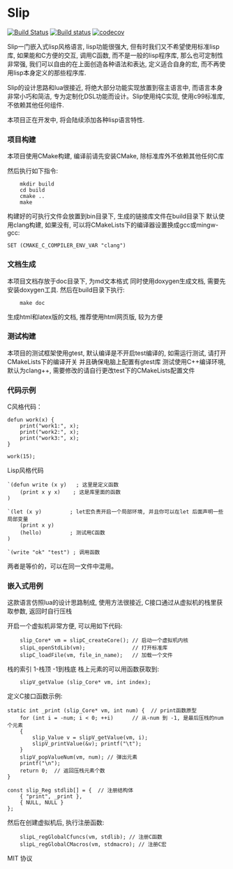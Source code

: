 Slip
======

[![Build Status](https://travis-ci.org/sunxfancy/Slip.svg?branch=master)](https://travis-ci.org/sunxfancy/Slip)
[![Build status](https://ci.appveyor.com/api/projects/status/e72qy8m89e32187p?svg=true)](https://ci.appveyor.com/project/sunxfancy/slip)
[![codecov](https://codecov.io/gh/sunxfancy/Slip/branch/master/graph/badge.svg)](https://codecov.io/gh/sunxfancy/Slip)


Slip一门嵌入式lisp风格语言, lisp功能很强大, 但有时我们又不希望使用标准lisp库, 如果能和C方便的交互, 调用C函数, 而不是一般的lisp程序库, 那么也可定制性非常强, 我们可以自由的在上面创造各种语法和表达, 定义适合自身的宏, 而不再使用lisp本身定义的那些程序库.

Slip的设计思路和lua很接近, 将绝大部分功能实现放置到宿主语言中, 而语言本身非常小巧和简洁, 专为定制化DSL功能而设计。Slip使用纯C实现, 使用c99标准库, 不依赖其他任何组件.

本项目正在开发中, 将会陆续添加各种lisp语言特性.

### 项目构建

本项目使用CMake构建, 编译前请先安装CMake, 除标准库外不依赖其他任何C库

然后执行如下指令:
```
	mkdir build
	cd build
	cmake ..
	make
```

构建好的可执行文件会放置到bin目录下, 生成的链接库文件在build目录下
默认使用clang构建, 如果没有, 可以将CMakeLists下的编译器设置换成gcc或mingw-gcc:
```
SET (CMAKE_C_COMPILER_ENV_VAR "clang")
```

### 文档生成

本项目文档存放于doc目录下, 为md文本格式
同时使用doxygen生成文档, 需要先安装doxygen工具.
然后在build目录下执行:

```
	make doc
```
生成html和latex版的文档, 推荐使用html网页版, 较为方便

### 测试构建

本项目的测试框架使用gtest, 默认编译是不开启test编译的, 如需运行测试, 请打开CMakeLists下的编译开关
并且确保电脑上配置有gtest库
测试使用C++编译环境, 默认为clang++, 需要修改的请自行更改test下的CMakeLists配置文件


### 代码示例

C风格代码：

```
defun work(x) {
	print("work1:", x);
	print("work2:", x);
	print("work3:", x);
}

work(15);
```


Lisp风格代码

```
`(defun write (x y)   ; 这里是定义函数
	(print x y x)    ; 这是库里面的函数
)

`(let (x y)			; let宏负责开启一个局部环境, 并且你可以在let 后面声明一些局部变量
	(print x y)
	(hello) 		; 测试用C函数
)

`(write "ok" "test") ; 调用函数
```

两者是等价的，可以在同一文件中混用。

### 嵌入式用例

这款语言仿照lua的设计思路制成, 使用方法很接近, C接口通过从虚拟机的栈里获取参数, 返回时自行压栈

开启一个虚拟机非常方便, 可以用如下代码:
```
	slip_Core* vm = slipC_createCore(); // 启动一个虚拟机内核
	slipL_openStdLib(vm);				// 打开标准库
	slipC_loadFile(vm, file_in_name);   // 加载一个文件
```


栈的索引 1-栈顶 -1到栈底
栈上元素的可以用函数获取到:
```
	slipV_getValue (slip_Core* vm, int index);
```

定义C接口函数示例:
```
static int _print (slip_Core* vm, int num) {  // print函数原型
	for (int i = -num; i < 0; ++i)		// 从-num 到 -1, 是最后压栈的num个元素
	{
		slip_Value v = slipV_getValue(vm, i);
		slipV_printValue(&v); printf("\t");
	}
	slipV_popValueNum(vm, num); // 弹出元素
	printf("\n");
	return 0;  // 返回压栈元素个数
}

const slip_Reg stdlib[] = {  // 注册结构体
	{ "print", _print },
	{ NULL, NULL }
};
```

然后在创建虚拟机后, 执行注册函数:
```
	slipL_regGlobalCfuncs(vm, stdlib); // 注册C函数
	slipL_regGlobalCMacros(vm, stdmacro); // 注册C宏
```



MIT 协议
